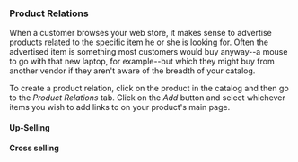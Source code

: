 ### Product Relations

When a customer browses your web store, it makes sense to advertise products
related to the specific item he or she is looking for. Often the advertised item
is something most customers would buy anyway--a mouse to go with that new
laptop, for example--but which they might buy from another vendor if they aren't
aware of the breadth of your catalog.

To create a product relation, click on the product in the catalog and then go to
the *Product Relations* tab. Click on the *Add* button and select whichever
items you wish to add links to on your product's main page.

#### Up-Selling

#### Cross selling

<!--I'm not sure how either up-selling or cross-selling are intended to work-->
